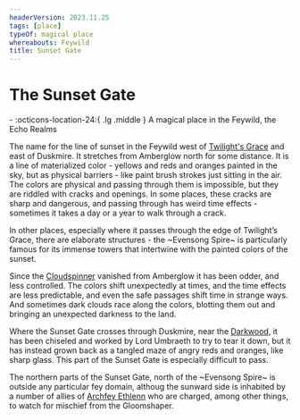 ```yaml
---
headerVersion: 2023.11.25
tags: [place]
typeOf: magical place
whereabouts: Feywild
title: Sunset Gate
---
```

# The Sunset Gate
<div class="grid cards ext-narrow-margin ext-one-column" markdown>
-    :octicons-location-24:{ .lg .middle } A magical place in the Feywild, the Echo Realms  
</div>


The name for the line of sunset in the Feywild west of [Twilight's Grace](<./twilight-s-grace.md>) and east of Duskmire. It stretches from Amberglow north for some distance. It is a line of materialized color - yellows and reds and oranges painted in the sky, but as physical barriers - like paint brush strokes just sitting in the air. The colors are physical and passing through them is impossible, but they are riddled with cracks and openings. In some places, these cracks are sharp and dangerous, and passing through has weird time effects - sometimes it takes a day or a year to walk through a crack. 

In other places, especially where it passes through the edge of Twilight’s Grace, there are elaborate structures - the ~Evensong Spire~ is particularly famous for its immense towers that intertwine with the painted colors of the sunset.

Since the [Cloudspinner](<../../../../people/extraplanar-powers/cloudspinner.md>) vanished from Amberglow it has been odder, and less controlled. The colors shift unexpectedly at times, and the time effects are less predictable, and even the safe passages shift time in strange ways. And sometimes dark clouds race along the colors, blotting them out and bringing an unexpected darkness to the land.

Where the Sunset Gate crosses through Duskmire, near the [Darkwood](<../../../../gazetteer/greater-sembara/addermarch/darkwood.md>), it has been chiseled and worked by Lord Umbraeth to try to tear it down, but it has instead grown back as a tangled maze of angry reds and oranges, like sharp glass. This part of the Sunset Gate is especially difficult to pass.

The northern parts of the Sunset Gate, north of the ~Evensong Spire~ is outside any particular fey domain, althoug the sunward side is inhabited by a number of allies of [Archfey Ethlenn](<../../../../people/extraplanar-powers/archfey-ethlenn.md>) who are charged, among other things, to watch for mischief from the Gloomshaper.